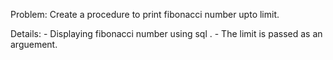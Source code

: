 Problem: Create a procedure to print fibonacci number upto limit.

Details: - Displaying fibonacci number using sql .
         - The limit is passed as an arguement.